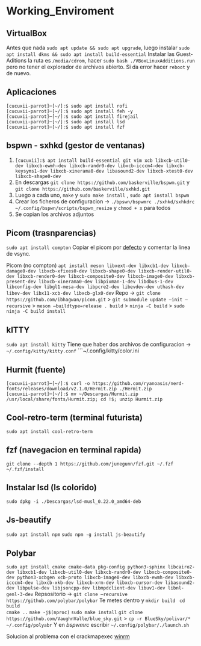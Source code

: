 # Working_Enviroment

## VirtualBox
Antes que nada `sudo apt update && sudo apt upgrade`, luego instalar `sudo apt install dkms && sudo apt install build-essential`
Instalar las Guest-Aditions la ruta es `/media/cdrom`, hacer `sudo bash ./VBoxLinuxAdditions.run` pero no tener el explorador de archivos abierto. Si da error
hacer `reboot` y de nuevo. 

## Aplicaciones

```console
[cucuxii-parrot]─[~/]:$ sudo apt install rofi
[cucuxii-parrot]─[~/]:$ sudo apt install feh -y 
[cucuxii-parrot]─[~/]:$ sudo apt install firejail
[cucuxii-parrot]─[~/]:$ sudo apt install lsd 
[cucuxii-parrot]─[~/]:$ sudo apt install fzf

```

## bspwn - sxhkd (gestor de ventanas)

1. ```[cucuxii]:$ apt install build-essential git vim xcb libxcb-util0-dev libxcb-ewmh-dev libxcb-randr0-dev libxcb-icccm4-dev libxcb-keysyms1-dev libxcb-xinerama0-dev libasound2-dev libxcb-xtest0-dev libxcb-shape0-dev```
2. En descargas ```git clone https://github.com/baskerville/bspwm.git``` y ```git clone https://github.com/baskerville/sxhkd.git```
3. Luego a cada uno, ```make``` y ```sudo make install```  , ```sudo apt install bspwm ```
4. Crear los ficheros de configuracion -> ```./bpswn/bspwmrc ./sxhkd/sxhkdrc  ~/.config/bspwn/scripts/bspwn_resize``` y ```chmod + x``` para todos
5. Se copian los archivos adjuntos

## Picom (trasnparencias)
 ```sudo apt install compton```
 Copiar el picom por [defecto](https://github.com/yshui/picom/blob/next/picom.sample.conf) y comentar la linea de vsync.

Picom (no compton)
```apt install meson libxext-dev libxcb1-dev libxcb-damage0-dev libxcb-xfixes0-dev libxcb-shape0-dev libxcb-render-util0-dev libxcb-render0-dev libxcb-composite0-dev libxcb-image0-dev libxcb-present-dev libxcb-xinerama0-dev libpixman-1-dev libdbus-1-dev libconfig-dev libgl1-mesa-dev libpcre2-dev libevdev-dev uthash-dev libev-dev libx11-xcb-dev libxcb-glx0-dev``` 
Repo -> ```git clone https://github.com/ibhagwan/picom.git``` > ```git submodule update –init –recursive``` > ```meson –buildtype=release . build``` > ```ninja -C build``` > ```sudo ninja -C build install```

## kITTY

```sudo apt install kitty```
Tiene que haber dos archivos de configuracion -> ```~/.config/kitty/kitty.conf``` ```~/.config/kitty/color.ini

## Hurmit (fuente)

```console
[cucuxii-parrot]─[~/]:$ curl -o https://github.com/ryanoasis/nerd-fonts/releases/download/v2.1.0/Hermit.zip ./Hermit.zip
[cucuxii-parrot]─[~/]:$ mv ~/Descargas/Hurmit.zip /usr/local/share/fonts/Hurmit.zip; cd !$; unzip Hurmit.zip
```
## Cool-retro-term (terminal futurista)
```sudo apt install cool-retro-term```

## fzf (navegacion en terminal rapida)
```git clone --depth 1 https://github.com/junegunn/fzf.git ~/.fzf  ~/.fzf/install```

## Instalar lsd (ls colorido)
```sudo dpkg -i ./Descargas/lsd-musl_0.22.0_amd64-deb```

## Js-beautify
```sudo apt install npm```   ```sudo npm -g install js-beautify```

## Polybar
```sudo apt install cmake cmake-data pkg-config python3-sphinx libcairo2-dev libxcb1-dev libxcb-util0-dev libxcb-randr0-dev libxcb-composite0-dev python3-xcbgen xcb-proto libxcb-image0-dev libxcb-ewmh-dev libxcb-icccm4-dev libxcb-xkb-dev libxcb-xrm-dev libxcb-cursor-dev libasound2-dev libpulse-dev libjsoncpp-dev libmpdclient-dev libuv1-dev libnl-genl-3-dev``` 
Repsositorio -> ```git clone –recursive https://github.com/polybar/polybar``` Te metes dentro y ```mkdir build```  ``` cd build```  
```cmake ..```  ```make -j$(nproc)``` ```sudo make install```
```git clone https://github.com/VaughnValle/blue_sky.git``` > ```cp -r BlueSky/polivar/* ~/.config/polyabr``` 
Y en *bspwmrc* escribir ```~/.config/polybar/./launch.sh```

Solucion al problema con el crackmapexec [winrm](https://bytemeta.vip/repo/byt3bl33d3r/CrackMapExec/issues/600) 


